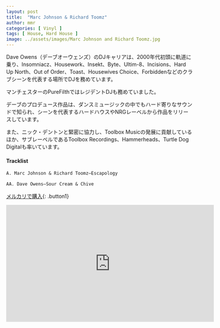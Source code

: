 ```yaml
---
layout: post
title:  "Marc Johnson & Richard Toomz"
author: mmr
categories: [ Vinyl ]
tags: [ House, Hard House ]
image: ../assets/images/Marc Johnson and Richard Toomz.jpg
---
```



Dave Owens（デーブオーウェンズ）のDJキャリアは、2000年代初頭に軌道に乗り、Insomniacz、Housework、Insekt、Byte、Ultim-8、Incisions、Hard Up North、Out of Order、Toast、Housewives Choice、Forbiddenなどのクラブシーンを代表する場所でDJを務めています。

マンチェスターのPureFilthではレジデントDJも務めていました。

デーブのプロデュース作品は、ダンスミュージックの中でもハード寄りなサウンドで知られ、シーンを代表するハードハウスやNRGレーベルから作品をリリースしています。

また、ニック・デントンと緊密に協力し、Toolbox Musicの発展に貢献しているほか、サブレーベルであるToolbox Recordings、Hammerheads、Turtle Dog Digitalも率いています。

#### Tracklist
```md
A. Marc Johnson & Richard Toomz–Escapology

AA. Dave Owens–Sour Cream & Chive
```

[メルカリで購入](https://jp.mercari.com/item/m80514183541?afid=6142608987){: .button1}


<iframe width="560" height="315" src="https://www.youtube.com/embed/tn2_jYHGWVg?si=YH72rJqO2kN9q7Ou" title="YouTube video player" frameborder="0" allow="accelerometer; autoplay; clipboard-write; encrypted-media; gyroscope; picture-in-picture; web-share" referrerpolicy="strict-origin-when-cross-origin" allowfullscreen></iframe>